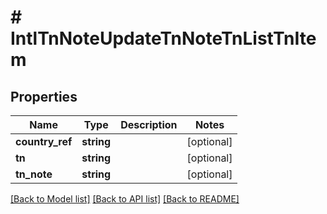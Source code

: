 # # IntlTnNoteUpdateTnNoteTnListTnItem

## Properties

Name | Type | Description | Notes
------------ | ------------- | ------------- | -------------
**country_ref** | **string** |  | [optional]
**tn** | **string** |  | [optional]
**tn_note** | **string** |  | [optional]

[[Back to Model list]](../../README.md#models) [[Back to API list]](../../README.md#endpoints) [[Back to README]](../../README.md)
